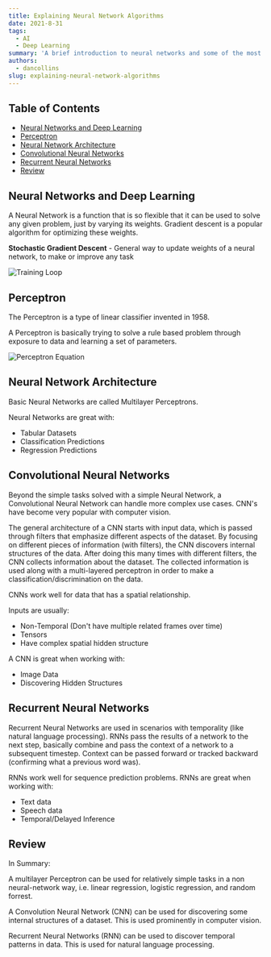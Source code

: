 ```yaml
---
title: Explaining Neural Network Algorithms
date: 2021-8-31
tags:
  - AI
  - Deep Learning
summary: 'A brief introduction to neural networks and some of the most popular algorithms.'
authors:
  - dancollins
slug: explaining-neural-network-algorithms
---
```


## Table of Contents

- [Neural Networks and Deep Learning](#neural-networks-and-deep-learning)
- [Perceptron](#perceptron)
- [Neural Network Architecture](#neural-network-architecture)
- [Convolutional Neural Networks](#convolutional-neural-networks)
- [Recurrent Neural Networks](#recurrent-neural-networks)
- [Review](#review)

## Neural Networks and Deep Learning

A Neural Network is a function that is so flexible that it can be used to solve any given problem, just by varying its weights. Gradient descent is a popular algorithm for optimizing these weights.

**Stochastic Gradient Descent** - General way to update weights of a neural network, to make or improve any task

![Training Loop](/static/images/ml-loop.png)

## Perceptron

The Perceptron is a type of linear classifier invented in 1958.

A Perceptron is basically trying to solve a rule based problem through exposure to data and learning a set of parameters.

![Perceptron Equation](/static/images/perceptron.png)

## Neural Network Architecture

Basic Neural Networks are called Multilayer Perceptrons.

Neural Networks are great with:

- Tabular Datasets
- Classification Predictions
- Regression Predictions

## Convolutional Neural Networks

Beyond the simple tasks solved with a simple Neural Network, a Convolutional Neural Network can handle more complex use cases. CNN's have become very popular with computer vision.

The general architecture of a CNN starts with input data, which is passed through filters that emphasize different aspects of the dataset. By focusing on different pieces of information (with filters), the CNN discovers internal structures of the data. After doing this many times with different filters, the CNN collects information about the dataset. The collected information is used along with a multi-layered perceptron in order to make a classification/discrimination on the data.

CNNs work well for data that has a spatial relationship.

Inputs are usually:

- Non-Temporal (Don't have multiple related frames over time)
- Tensors
- Have complex spatial hidden structure

A CNN is great when working with:

- Image Data
- Discovering Hidden Structures

## Recurrent Neural Networks

Recurrent Neural Networks are used in scenarios with temporality (like natural language processing). RNNs pass the results of a network to the next step, basically combine and pass the context of a network to a subsequent timestep. Context can be passed forward or tracked backward (confirming what a previous word was).

RNNs work well for sequence prediction problems. RNNs are great when working with:

- Text data
- Speech data
- Temporal/Delayed Inference

## Review

In Summary:

A multilayer Perceptron can be used for relatively simple tasks in a non neural-network way, i.e. linear regression, logistic regression, and random forrest.

A Convolution Neural Network (CNN) can be used for discovering some internal structures of a dataset. This is used prominently in computer vision.

Recurrent Neural Networks (RNN) can be used to discover temporal patterns in data. This is used for natural language processing.
